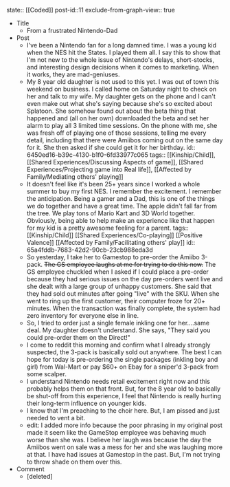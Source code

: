 state:: [[Coded]]
post-id::11
exclude-from-graph-view:: true

- Title
	- From a frustrated Nintendo-Dad
- Post
	- I've been a Nintendo fan for a long damned time. I was a young kid when the NES hit the States. I played them all. I say this to show that I'm not new to the whole issue of Nintendo's delays, short-stocks, and interesting design decisions when it comes to marketing. When it works, they are mad-geniuses.
	- My 8 year old daughter is not used to this yet. I was out of town this weekend on business. I called home on Saturday night to check on her and talk to my wife. My daughter gets on the phone and I can't even make out what she's saying because she's so excited about Splatoon. She somehow found out about the beta thing that happened and (all on her own) downloaded the beta and set her alarm to play all 3 limited time sessions. On the phone with me, she was fresh off of playing one of those sessions, telling me every detail, including that there were Amiibos coming out on the same day for it. She then asked if she could get it for her birthday.
	  id:: 6450ed16-b39c-4130-b1f0-6fd33977c065
	  tags:: [[Kinship/Child]], [[Shared Experiences/Discussing Aspects of game]], [[Shared Experiences/Projecting game into Real life]], [[Affected by Family/Mediating others' playing]]
	- It doesn't feel like it's been 25+ years since I worked a whole summer to buy my first NES. I remember the excitement. I remember the anticipation. Being a gamer and a Dad, this is one of the things we do together and have a great time. The apple didn't fall far from the tree. We play tons of Mario Kart and 3D World together. Obviously, being able to help make an experience like that happen for my kid is a pretty awesome feeling for a parent.
	  tags:: [[Kinship/Child]] [[Shared Experiences/Co-playing]] [[Positive Valence]] [[Affected by Family/Facilitating others' play]]
	  id:: 65a4fddb-7683-42d2-90cb-23cb988eda3d
	- So yesterday, I take her to Gamestop to pre-order the Amiibo 3-pack. ~~The GS employee laughs at me for trying to do this now.~~ The GS employee chuckled when I asked if I could place a pre-order because they had serious issues on the day pre-orders went live and she dealt with a large group of unhappy customers. She said that they had sold out minutes after going "live" with the SKU. When she went to ring up the first customer, their computer froze for 20+ minutes. When the transaction was finally complete, the system had zero inventory for everyone else in line.
	- So, I tried to order just a single female inkling one for her....same deal. My daughter doesn't understand. She says, "They said you could pre-order them on the Direct!"
	- I come to reddit this morning and confirm what I already strongly suspected, the 3-pack is basically sold out anywhere. The best I can hope for today is pre-ordering the single packages (inkling boy and girl) from Wal-Mart or pay $60+ on Ebay for a sniper'd 3-pack from some scalper.
	- I understand Nintendo needs retail excitement right now and this probably helps them on that front. But, for the 8 year old to basically be shut-off from this experience, I feel that Nintendo is really hurting their long-term influence on younger kids.
	- I know that I'm preaching to the choir here. But, I am pissed and just needed to vent a bit.
	- edit: I added more info because the poor phrasing in my original post made it seem like the GameStop employee was behaving much worse than she was. I believe her laugh was because the day the Amiibos went on sale was a mess for her and she was laughing more at that. I have had issues at Gamestop in the past. But, I'm not trying to throw shade on them over this.
- Comment
	- [deleted]